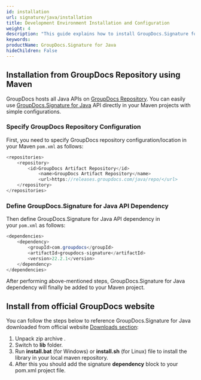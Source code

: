 ```yaml
---
id: installation
url: signature/java/installation
title: Development Environment Installation and Configuration
weight: 4
description: "This guide explains how to install GroupDocs.Signature for Java to your environment"
keywords:
productName: GroupDocs.Signature for Java
hideChildren: False
---
```

## Installation from GroupDocs Repository using Maven

GroupDocs hosts all Java APIs on [GroupDocs Repository](https://releases.groupdocs.com/java/repo/). You can easily use [GroupDocs.Signature for Java](https://releases.groupdocs.com/java/repo/com/groupdocs/groupdocs-signature/) API directly in your Maven projects with simple configurations.

### Specify GroupDocs Repository Configuration

First, you need to specify GroupDocs repository configuration/location in your Maven `pom.xml` as follows: 

```java
<repositories>
	<repository>
		<id>GroupDocs Artifact Repository</id>
        	<name>GroupDocs Artifact Repository</name>
        	<url>https://releases.groupdocs.com/java/repo/</url>
	</repository>
</repositories>
```

### Define GroupDocs.Signature for Java API Dependency

Then define GroupDocs.Signature for Java API dependency in your `pom.xml` as follows:

```java
<dependencies>
    <dependency>
        <groupId>com.groupdocs</groupId>
        <artifactId>groupdocs-signature</artifactId>
        <version>22.2.1</version>
    </dependency>
</dependencies>
```

After performing above-mentioned steps, GroupDocs.Signature for Java dependency will finally be added to your Maven project.

## Install from official GroupDocs website

You can follow the steps below to reference GroupDocs.Signature for Java downloaded from official website [Downloads section](https://releases.groupdocs.com/signature/java/):

1.  Unpack zip archive .
2.  Switch to **lib** folder.
3.  Run **install.bat** (for Windows) or **install.sh** (for Linux) file to install the library in your local maven repository.
4.  After this you should add the signature **dependency** block to your pom.xml project file.
